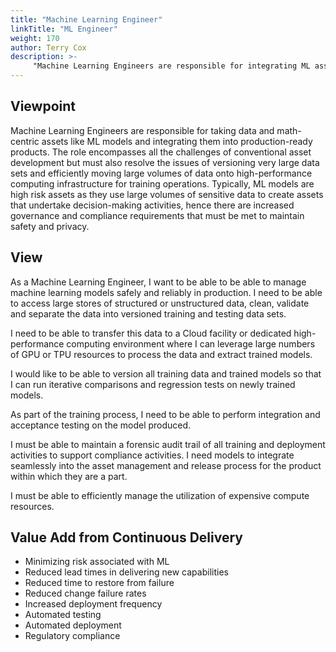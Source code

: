 ```yaml
---
title: "Machine Learning Engineer"
linkTitle: "ML Engineer"
weight: 170
author: Terry Cox
description: >-
     "Machine Learning Engineers are responsible for integrating ML assets into products"
---
```

## Viewpoint
Machine Learning Engineers are responsible for taking data and math-centric assets like ML models and integrating them into production-ready products. The role encompasses all the challenges of conventional asset development but must also resolve the issues of versioning very large data sets and efficiently moving large volumes of data onto high-performance computing infrastructure for training operations. Typically, ML models are high risk assets as they use large volumes of sensitive data to create assets that undertake decision-making activities, hence there are increased governance and compliance requirements that must be met to maintain safety and privacy.

## View
As a Machine Learning Engineer, I want to be able to be able to manage machine learning models safely and reliably in production. I need to be able to access large stores of structured or unstructured data, clean, validate and separate the data into versioned training and testing data sets.

I need to be able to transfer this data to a Cloud facility or dedicated high-performance computing environment where I can leverage large numbers of GPU or TPU resources to process the data and extract trained models. 

I would like to be able to version all training data and trained models so that I can run iterative comparisons and regression tests on newly trained models.

As part of the training process, I need to be able to perform integration and acceptance testing on the model produced.

I must be able to maintain a forensic audit trail of all training and deployment activities to support compliance activities. I need models to integrate seamlessly into the asset management and release process for the product within which they are a part.

I must be able to efficiently manage the utilization of expensive compute resources.


## Value Add from Continuous Delivery

- Minimizing risk associated with ML
- Reduced lead times in delivering new capabilities
- Reduced time to restore from failure
- Reduced change failure rates
- Increased deployment frequency
- Automated testing
- Automated deployment
- Regulatory compliance

